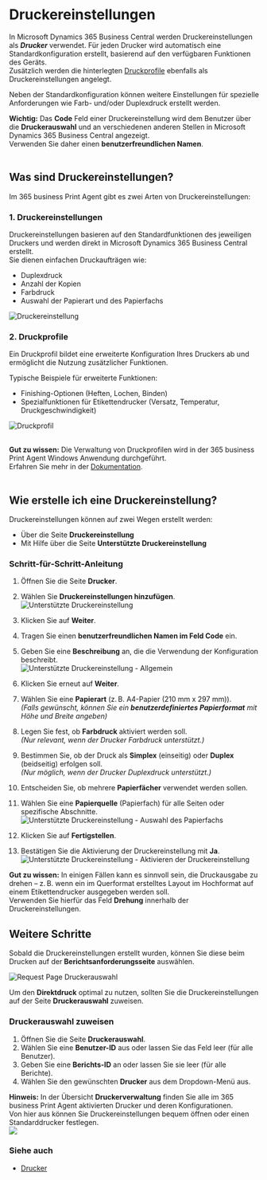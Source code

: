 # Druckereinstellungen

In Microsoft Dynamics 365 Business Central werden Druckereinstellungen als **_Drucker_** verwendet. Für jeden Drucker wird automatisch eine Standardkonfiguration erstellt, basierend auf den verfügbaren Funktionen des Geräts.  
Zusätzlich werden die hinterlegten [Druckprofile](print-agent-config-printprofile.md) ebenfalls als Druckereinstellungen angelegt.

Neben der Standardkonfiguration können weitere Einstellungen für spezielle Anforderungen wie Farb- und/oder Duplexdruck erstellt werden.

<div class="alert alert-info">
    <i class="fa-duotone fa-thin fa-lightbulb fa-lg"></i> <strong>Wichtig:</strong>
	Das <b>Code</b> Feld einer Druckereinstellung wird dem Benutzer über die <b>Druckerauswahl</b> und an verschiedenen anderen Stellen in Microsoft Dynamics 365 Business Central angezeigt.<br>
	Verwenden Sie daher einen <b>benutzerfreundlichen Namen</b>.
</div>

<br>

## Was sind Druckereinstellungen?

Im 365 business Print Agent gibt es zwei Arten von Druckereinstellungen:

### 1. Druckereinstellungen

Druckereinstellungen basieren auf den Standardfunktionen des jeweiligen Druckers und werden direkt in Microsoft Dynamics 365 Business Central erstellt.  
Sie dienen einfachen Druckaufträgen wie:

- Duplexdruck
- Anzahl der Kopien
- Farbdruck
- Auswahl der Papierart und des Papierfachs

![Druckereinstellung](/assets/images/365-business-print-agent/1b3143accd75d67305341ac9a314b681aa754fe966df87c434e0d240752862a8.png)  

### 2. Druckprofile

Ein Druckprofil bildet eine erweiterte Konfiguration Ihres Druckers ab und ermöglicht die Nutzung zusätzlicher Funktionen.

Typische Beispiele für erweiterte Funktionen:

- Finishing-Optionen (Heften, Lochen, Binden)
- Spezialfunktionen für Etikettendrucker (Versatz, Temperatur, Druckgeschwindigkeit)

![Druckprofil](/assets/images/365-business-print-agent/73601980-d650-4193-8c9e-26e8fe823e1b.png)

<br>

<div class="alert alert-info">
    <i class="fa-duotone fa-thin fa-lightbulb fa-lg"></i> <strong>Gut zu wissen:</strong>
	Die Verwaltung von Druckprofilen wird in der 365 business Print Agent Windows Anwendung durchgeführt.<br>
    Erfahren Sie mehr in der <a href="print-agent-config-printprofile.md">Dokumentation</a>.
</div>

<br>

## Wie erstelle ich eine Druckereinstellung?

Druckereinstellungen können auf zwei Wegen erstellt werden:

- Über die Seite **Druckereinstellung**
- Mit Hilfe über die Seite **Unterstützte Druckereinstellung**

### Schritt-für-Schritt-Anleitung

1. Öffnen Sie die Seite **Drucker**.
2. Wählen Sie **Druckereinstellungen hinzufügen**.<br>
    ![Unterstützte Druckereinstellung](/assets/images/365-business-print-agent/3dec41cc0618402d763e35f398cfac74961504a8b36643f152e31f10c428c125.png)
	
3. Klicken Sie auf **Weiter**.
4. Tragen Sie einen **benutzerfreundlichen Namen im Feld Code** ein.
5. Geben Sie eine **Beschreibung** an, die die Verwendung der Konfiguration beschreibt.<br>
    ![Unterstützte Druckereinstellung - Allgemein](/assets/images/365-business-print-agent/1a276d89ea83cdf50266c0cf659f387072d70168d92310a935b122fe2009b856.png)
	
6. Klicken Sie erneut auf **Weiter**.
7. Wählen Sie eine **Papierart** (z. B. A4-Papier (210 mm x 297 mm)).  
    _(Falls gewünscht, können Sie ein **benutzerdefiniertes Papierformat** mit Höhe und Breite angeben)_
8. Legen Sie fest, ob **Farbdruck** aktiviert werden soll.  
    _(Nur relevant, wenn der Drucker Farbdruck unterstützt.)_
9. Bestimmen Sie, ob der Druck als **Simplex** (einseitig) oder **Duplex** (beidseitig) erfolgen soll.  
    _(Nur möglich, wenn der Drucker Duplexdruck unterstützt.)_
10. Entscheiden Sie, ob mehrere **Papierfächer** verwendet werden sollen.
11. Wählen Sie eine **Papierquelle** (Papierfach) für alle Seiten oder spezifische Abschnitte.<br>
     ![Unterstützte Druckereinstellung - Auswahl des Papierfachs](/assets/images/365-business-print-agent/8a5abd438a19a5badc512c15d08a0ebb706f4c491593f4f58e616e8c3a1f9e8f.png)
	 
12. Klicken Sie auf **Fertigstellen**.
13. Bestätigen Sie die Aktivierung der Druckereinstellung mit **Ja**.<br>
     ![Unterstützte Druckereinstellung - Aktivieren der Druckereinstellung](/assets/images/365-business-print-agent/e5a81f4c85fe8f35f56e061524f6e9b021a7b856078c0fe3a49ba1fbc607ce97.png)
	

<div class="alert alert-notice">
    <i class="fa-light fa-hand-point-up fa-lg"></i> <strong>Gut zu wissen:</strong>
	In einigen Fällen kann es sinnvoll sein, die Druckausgabe zu drehen – z. B. wenn ein im Querformat erstelltes Layout im Hochformat auf einem Etikettendrucker ausgegeben werden soll.<br>
	Verwenden Sie hierfür das Feld <b>Drehung</b> innerhalb der Druckereinstellungen.
</div>

## Weitere Schritte

Sobald die Druckereinstellungen erstellt wurden, können Sie diese beim Drucken auf der **Berichtsanforderungsseite** auswählen.

![Request Page Druckerauswahl](/assets/images/365-business-print-agent/7b40a7721875b4237ff74101d0c7aaafeca27c3b8155c8f22fbf6aced188a5c0.png)  

Um den **Direktdruck** optimal zu nutzen, sollten Sie die Druckereinstellungen auf der Seite **Druckerauswahl** zuweisen.

### Druckerauswahl zuweisen

1. Öffnen Sie die Seite **Druckerauswahl**.
2. Wählen Sie eine **Benutzer-ID** aus oder lassen Sie das Feld leer (für alle Benutzer).
3. Geben Sie eine **Berichts-ID** an oder lassen Sie sie leer (für alle Berichte).
4. Wählen Sie den gewünschten **Drucker** aus dem Dropdown-Menü aus.


<div class="alert alert-info">
    <i class="fa-duotone fa-thin fa-lightbulb fa-lg"></i> <strong>Hinweis:</strong>
	In der Übersicht <b>Druckerverwaltung</b> finden Sie alle im 365 business Print Agent aktivierten Drucker und deren Konfigurationen.<br>
	Von hier aus können Sie Druckereinstellungen bequem öffnen oder einen Standarddrucker festlegen.<br>
	<img src="/assets/images/365-business-print-agent/f66b313410695f3a550f126155fc3b9d6abf9c663c5840e9d2c1887948fbfd41.png">
</div>

### Siehe auch

 - [Drucker](printer.md)

